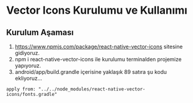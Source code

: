 # Vector Icons Kurulumu ve Kullanımı
## Kurulum Aşaması 
1. https://www.npmjs.com/package/react-native-vector-icons sitesine gidiyoruz. 
2. npm i react-native-vector-icons ile kurulumu terminalden projemize yapıyoruz. 
3. android/app/build.grandle  içerisine  yaklaşık 89 satıra şu kodu ekliyoruz...  
```JS
apply from: "../../node_modules/react-native-vector-icons/fonts.gradle"
```
